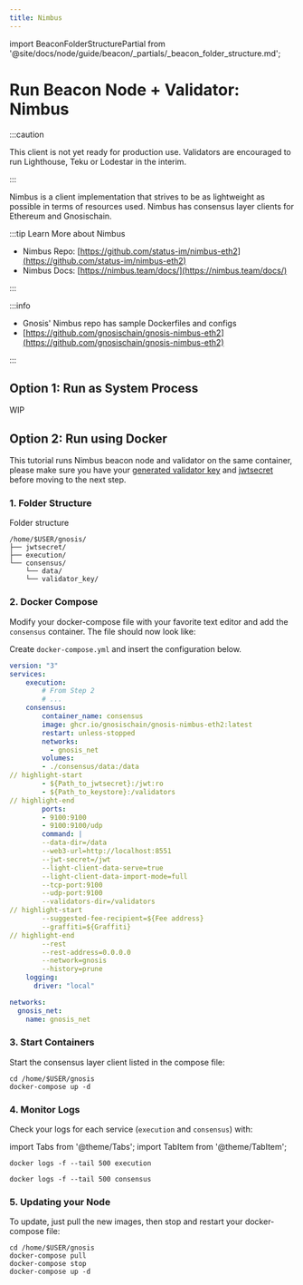 ```yaml
---
title: Nimbus
---
```

import BeaconFolderStructurePartial from '@site/docs/node/guide/beacon/_partials/_beacon_folder_structure.md';

# Run Beacon Node + Validator: Nimbus

:::caution

This client is not yet ready for production use. Validators are encouraged to run Lighthouse, Teku or Lodestar in the interim.

:::

Nimbus is a client implementation that strives to be as lightweight as possible in terms of resources used. Nimbus has consensus layer clients for Ethereum and Gnosischain. 

:::tip Learn More about Nimbus

- Nimbus Repo:  [https://github.com/status-im/nimbus-eth2](https://github.com/status-im/nimbus-eth2)
- Nimbus Docs: [https://nimbus.team/docs/](https://nimbus.team/docs/) 

:::

:::info 

- Gnosis' Nimbus repo has sample Dockerfiles and configs
- [https://github.com/gnosischain/gnosis-nimbus-eth2](https://github.com/gnosischain/gnosis-nimbus-eth2)

:::


## Option 1: Run as System Process

WIP

## Option 2: Run using Docker


This tutorial runs Nimbus beacon node and validator on the same container, please make sure you have your [generated validator key](../README.md#step-4a-generate-validator-keys) and [jwtsecret](../README.md#step-1-configure-server) before moving to the next step.

### 1. Folder Structure

Folder structure 

```shell
/home/$USER/gnosis/
├── jwtsecret/
├── execution/
└── consensus/
    └── data/
    └── validator_key/
```


### 2. Docker Compose

Modify your docker-compose file with your favorite text editor and add the `consensus` container. The file should now look like:

Create `docker-compose.yml` and insert the configuration below.

```yaml title="/home/$USER/gnosis/docker-compose.yml" showLineNumbers
version: "3"
services:
    execution:
        # From Step 2
        # ...
    consensus:
        container_name: consensus
        image: ghcr.io/gnosischain/gnosis-nimbus-eth2:latest
        restart: unless-stopped
        networks:
          - gnosis_net
        volumes:
        - ./consensus/data:/data
// highlight-start
        - ${Path_to_jwtsecret}:/jwt:ro
        - ${Path_to_keystore}:/validators
// highlight-end
        ports:
        - 9100:9100
        - 9100:9100/udp
        command: |
        --data-dir=/data
        --web3-url=http://localhost:8551
        --jwt-secret=/jwt
        --light-client-data-serve=true
        --light-client-data-import-mode=full
        --tcp-port:9100
        --udp-port:9100
        --validators-dir=/validators
// highlight-start
        --suggested-fee-recipient=${Fee address}
        --graffiti=${Graffiti}
// highlight-end
        --rest
        --rest-address=0.0.0.0
        --network=gnosis
        --history=prune
    logging:
      driver: "local"

networks:
  gnosis_net:
    name: gnosis_net
```

### 3. Start Containers

Start the consensus layer client listed in the compose file:

```shell
cd /home/$USER/gnosis
docker-compose up -d
```

### 4. Monitor Logs

Check your logs for each service (`execution` and `consensus`) with:

import Tabs from '@theme/Tabs';
import TabItem from '@theme/TabItem';

<Tabs>
  <TabItem value="execution" label="execution" default>

```shell
docker logs -f --tail 500 execution
```

  </TabItem>
  <TabItem value="consensus" label="consensus">

```shell
docker logs -f --tail 500 consensus
```

  </TabItem>
</Tabs>

### 5. Updating your Node

To update, just pull the new images, then stop and restart your docker-compose file:

```shell
cd /home/$USER/gnosis
docker-compose pull
docker-compose stop
docker-compose up -d
```
